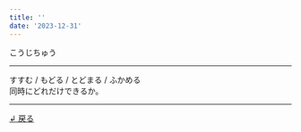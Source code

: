 ```yaml
---
title: ''
date: '2023-12-31'
---
```

こうじちゅう

***
すすむ / もどる / とどまる / ふかめる  
同時にどれだけできるか。
***

[ ↲ 戻る ](/posts/2)
